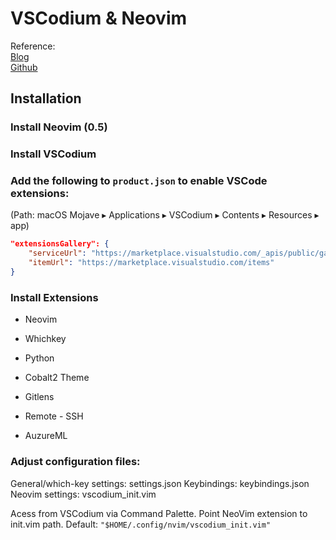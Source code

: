 # VSCodium & Neovim

Reference:  
[Blog](https://www.chrisatmachine.com/Neovim/22-vscodium-neovim/)  
[Github](https://github.com/ChristianChiarulli/nvim)

## Installation

### Install Neovim (0.5)
### Install VSCodium

### Add the following to `product.json` to enable VSCode extensions:
(Path: ‎⁨macOS Mojave⁩ ▸ ⁨Applications⁩ ▸ ⁨VSCodium⁩ ▸ ⁨Contents⁩ ▸ ⁨Resources⁩ ▸ ⁨app⁩)

```json
"extensionsGallery": {
    "serviceUrl": "https://marketplace.visualstudio.com/_apis/public/gallery",
    "itemUrl": "https://marketplace.visualstudio.com/items"
}
```

### Install Extensions
- Neovim
- Whichkey
- Python

- Cobalt2 Theme
- Gitlens
- Remote - SSH
- AuzureML

### Adjust configuration files:
General/which-key settings: settings.json
Keybindings: keybindings.json
Neovim settings: vscodium_init.vim

Acess from VSCodium via Command Palette.
Point NeoVim extension to init.vim path.
Default: ```"$HOME/.config/nvim/vscodium_init.vim"```
